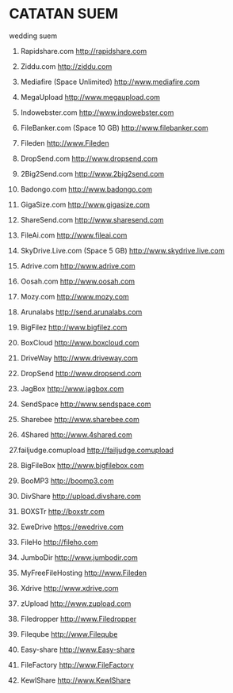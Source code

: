 CATATAN SUEM
================

wedding suem 
1. Rapidshare.com                  http://rapidshare.com

2. Ziddu.com                       http://ziddu.com

3. Mediafire (Space Unlimited)     http://www.mediafire.com
  
4. MegaUpload                      http://www.megaupload.com

5. Indowebster.com                 http://www.indowebster.com

6. FileBanker.com (Space 10 GB)    http://www.filebanker.com
  
7. Fileden                         http://www.Fileden

8. DropSend.com                    http://www.dropsend.com

9. 2Big2Send.com                   http://www.2big2send.com

10. Badongo.com                    http://www.badongo.com

11. GigaSize.com                   http://www.gigasize.com

12. ShareSend.com                  http://www.sharesend.com

13. FileAi.com                     http://www.fileai.com

14. SkyDrive.Live.com (Space 5 GB) http://www.skydrive.live.com

15. Adrive.com                     http://www.adrive.com

16. Oosah.com                      http://www.oosah.com

17. Mozy.com                       http://www.mozy.com

18. Arunalabs                      http://send.arunalabs.com

19. BigFilez                       http://www.bigfilez.com

20. BoxCloud                       http://www.boxcloud.com

21. DriveWay                       http://www.driveway.com

22. DropSend                       http://www.dropsend.com

23. JagBox                         http://www.jagbox.com

24. SendSpace                      http://www.sendspace.com

25. Sharebee                       http://www.sharebee.com

26. 4Shared                        http://www.4shared.com

27.failjudge.comupload             http://failjudge.comupload

28. BigFileBox                     http://www.bigfilebox.com

29. BooMP3                         http://boomp3.com

31. DivShare                       http://upload.divshare.com

30. BOXSTr                         http://boxstr.com

32. EweDrive                       https://ewedrive.com

33. FileHo                         http://fileho.com

34. JumboDir                       http://www.jumbodir.com

35. MyFreeFileHosting              http://www.Fileden

36. Xdrive                         http://www.xdrive.com

37. zUpload                        http://www.zupload.com

38. Filedropper                    http://www.Filedropper

39. Fileqube                       http://www.Fileqube

40. Easy-share                     http://www.Easy-share

41. FileFactory                    http://www.FileFactory

42. KewlShare                      http://www.KewlShare

